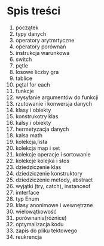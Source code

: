 # Spis treści
1) początek
2) typy danych
3) operatory arytmrtyczne
4) operatory porównań
5)  instrukcja warunkowa
6)  switch
7)  pętle
8)  losowe liczby gra
9)  tablice
10) pętal for each
11) funkcje
12) wysyłanie argumentów do funkcji
13) rzutowanie i konwersja danych
14) klasy i obiekty
15) konstrukotry klas
16) kalsy i obiekty
17) hermetyzacja danych
18) kalsa math
19) kolekcja,lista
20) kolekcja map i set
21) kolekcje operacje i sortowanie
22) kolekcje kolejka i stos
23) dziedziczenie klas
24) dziedziczenie konstruktory
25) dziedziczenie metody, abstract
26) wyjątki (try, catch), instanceof
27) imterface
28) typ Enum
29) klasy anonimowe i wewnętrzne
30) wielowątkowość
31) porównania(różnice)
32) optymalizacja kodu
33) zapis do pliku tektowego
34) reukrencja
